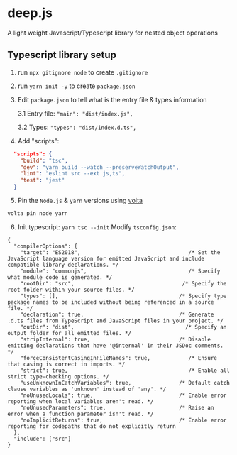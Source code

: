 # deep.js
A light weight Javascript/Typescript library for nested object operations

## Typescript library setup

1. run `npx gitignore node` to create `.gitignore`

2. run `yarn init -y` to create `package.json`

3. Edit `package.json` to tell what is the entry file & types information

    3.1 Entry file: `"main": "dist/index.js",`
    
    3.2 Types: `"types": "dist/index.d.ts",`

4. Add "scripts":

```json
  "scripts": {
    "build": "tsc",
    "dev": "yarn build --watch --preserveWatchOutput",
    "lint": "eslint src --ext js,ts",
    "test": "jest"
  }
```

5. Pin the `Node.js` & `yarn` versions using [volta](https://volta.sh/)

```bash
volta pin node yarn
```

6. Init typescript: `yarn tsc --init`
Modify `tsconfig.json`:

```jsonc
{
  "compilerOptions": {
    "target": "ES2018",                                  /* Set the JavaScript language version for emitted JavaScript and include compatible library declarations. */
    "module": "commonjs",                                /* Specify what module code is generated. */
    "rootDir": "src",                                  /* Specify the root folder within your source files. */
    "types": [],                                      /* Specify type package names to be included without being referenced in a source file. */
    "declaration": true,                              /* Generate .d.ts files from TypeScript and JavaScript files in your project. */
    "outDir": "dist",                                   /* Specify an output folder for all emitted files. */
    "stripInternal": true,                            /* Disable emitting declarations that have '@internal' in their JSDoc comments. */
    "forceConsistentCasingInFileNames": true,            /* Ensure that casing is correct in imports. */
    "strict": true,                                      /* Enable all strict type-checking options. */
    "useUnknownInCatchVariables": true,               /* Default catch clause variables as 'unknown' instead of 'any'. */
    "noUnusedLocals": true,                           /* Enable error reporting when local variables aren't read. */
    "noUnusedParameters": true,                       /* Raise an error when a function parameter isn't read. */
    "noImplicitReturns": true,                        /* Enable error reporting for codepaths that do not explicitly return 
  },
  "include": ["src"]
}
```

